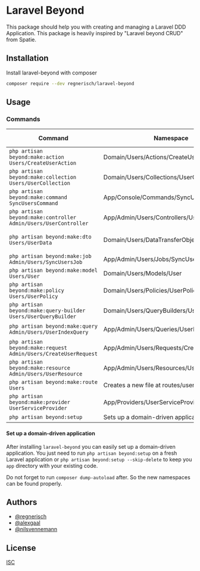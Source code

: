 # Laravel Beyond

This package should help you with creating and managing a Laravel DDD Application. 
This package is heavily inspired by "Laravel beyond CRUD" from Spatie.

## Installation

Install laravel-beyond with composer

```bash
composer require --dev regnerisch/laravel-beyond
```

## Usage

### Commands
|Command|Namespace|Required Packages|
|---|---|---|
|`php artisan beyond:make:action Users/CreateUserAction`|Domain/Users/Actions/CreateUserAction||
|`php artisan beyond:make:collection Users/UserCollection`|Domain/Users/Collections/UserCollection||
|`php artisan beyond:make:command SyncUsersCommand`|App/Console/Commands/SyncUsersCommand||
|`php artisan beyond:make:controller Admin/Users/UserController`|App/Admin/Users/Controllers/UserController||
|`php artisan beyond:make:dto Users/UserData`|Domain/Users/DataTransferObjects/UserData|spatie/data-transfer-object|
|`php artisan beyond:make:job Admin/Users/SyncUsersJob`|App/Admin/Users/Jobs/SyncUsersJob||
|`php artisan beyond:make:model Users/User`|Domain/Users/Models/User||
|`php artisan beyond:make:policy Users/UserPolicy`|Domain/Users/Policies/UserPolicy||
|`php artisan beyond:make:query-builder Users/UserQueryBuilder`|Domain/Users/QueryBuilders/UserQueryBuilder||
|`php artisan beyond:make:query Admin/Users/UserIndexQuery`|App/Admin/Users/Queries/UserIndexQuery|spatie/laravel-query-builder|
|`php artisan beyond:make:request Admin/Users/CreateUserRequest`|App/Admin/Users/Requests/CreateUserRequest||
|`php artisan beyond:make:resource Admin/Users/UserResource`|App/Admin/Users/Resources/UserResource||
|`php artisan beyond:make:route Users`|Creates a new file at routes/users.php||
|`php artisan beyond:make:provider UserServiceProvider`|App/Providers/UserServiceProvider||
|`php artisan beyond:setup`|Sets up a domain-driven application||

#### Set up a domain-driven application
After installing `laravel-beyond` you can easily set up a domain-driven application. 
You just need to run `php artisan beyond:setup` on a fresh Laravel application or 
`php artisan beyond:setup --skip-delete` to keep you `app` directory with your existing
code. 

Do not forget to run `composer dump-autoload` after. So the new namespaces can be found properly.

## Authors

- [@regnerisch](https://github.com/regnerisch)
- [@alexgaal](https://github.com/alexgaal)
- [@nilsvennemann](https://github.com/nilsvennemann)

## License

[ISC](LICENSE.md)
